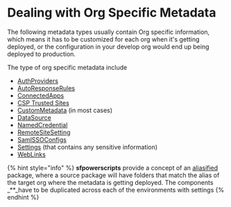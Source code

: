 # Dealing with Org Specific Metadata

The following metadata types usually contain Org specific information, which means it has to be customized for each org when it's getting deployed, or the configuration in your develop org would end up being deployed to production.

The type of org specific metadata include

* [AuthProviders](https://developer.salesforce.com/docs/atlas.en-us.api_meta.meta/api_meta/meta_authproviders.htm)
* [AutoResponseRules](https://developer.salesforce.com/docs/atlas.en-us.api_meta.meta/api_meta/meta_autoresponserules.htm)
* [ConnectedApps](https://developer.salesforce.com/docs/atlas.en-us.api_meta.meta/api_meta/meta_connectedapp.htm)
* [CSP Trusted Sites](https://developer.salesforce.com/docs/atlas.en-us.api_meta.meta/api_meta/meta_csptrustedsite.htm)
* [CustomMetadata](https://developer.salesforce.com/docs/atlas.en-us.api_meta.meta/api_meta/meta_custommetadata.htm) \(in most cases\)
* [DataSource](https://developer.salesforce.com/docs/atlas.en-us.api_meta.meta/api_meta/meta_datasource.htm)
* [NamedCredential](https://developer.salesforce.com/docs/atlas.en-us.api_meta.meta/api_meta/meta_namedcredential.htm)
* [RemoteSiteSetting](https://developer.salesforce.com/docs/atlas.en-us.api_meta.meta/api_meta/meta_remotesitesetting.htm)
* [SamlSSOConfigs](https://developer.salesforce.com/docs/atlas.en-us.api_meta.meta/api_meta/meta_samlssoconfig.htm)
* [Settings](https://developer.salesforce.com/docs/metadata-coverage/) \(that contains any sensitive information\)
* [WebLinks](https://developer.salesforce.com/docs/atlas.en-us.api_meta.meta/api_meta/meta_weblink.htm)

{% hint style="info" %}
**sfpowerscripts** provide a concept of an [aliasified](https://dxatscale.gitbook.io/sfpowerscripts/faq/source-packages#what-are-my-options-with-source-packages) package, where a source package will have folders that match the alias of the target org where the metadata is getting deployed. The components _\*\*_have to be duplicated across each of the environments with settings
{% endhint %}

